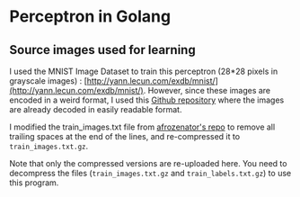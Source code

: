 # Perceptron in Golang

## Source images used for learning

I used the MNIST Image Dataset to train this perceptron (28*28 pixels in grayscale images) : [http://yann.lecun.com/exdb/mnist/](http://yann.lecun.com/exdb/mnist/). However, since these images are encoded in a weird format, I used this [Github repository](https://github.com/afrozenator/mnist-parser) where the images are already decoded in easily readable format.

I modified the train_images.txt file from [afrozenator's repo](https://github.com/afrozenator/mnist-parser) to remove all trailing spaces at the end of the lines, and re-compressed it to `train_images.txt.gz`.

Note that only the compressed versions are re-uploaded here. You need to decompress the files (`train_images.txt.gz` and `train_labels.txt.gz`) to use this program.
